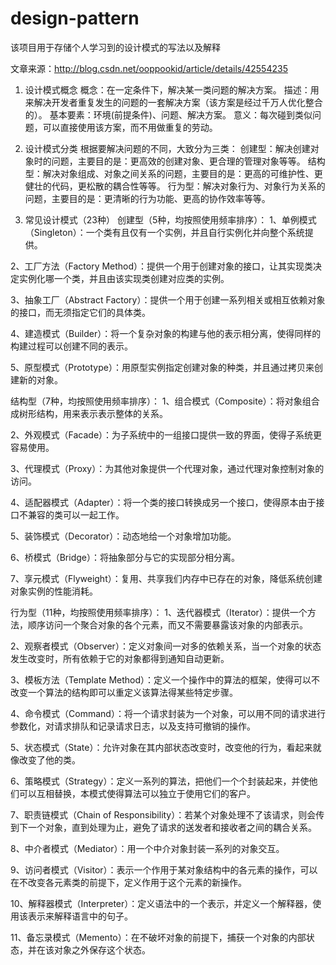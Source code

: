 # design-pattern
该项目用于存储个人学习到的设计模式的写法以及解释

文章来源：http://blog.csdn.net/ooppookid/article/details/42554235

1. 设计模式概念
概念：在一定条件下，解决某一类问题的解决方案。
描述：用来解决开发者重复发生的问题的一套解决方案（该方案是经过千万人优化整合的）。
基本要素：环境(前提条件)、问题、解决方案。
意义：每次碰到类似问题，可以直接使用该方案，而不用做重复的劳动。

2. 设计模式分类
根据要解决问题的不同，大致分为三类：
创建型：解决创建对象时的问题，主要目的是：更高效的创建对象、更合理的管理对象等等。
结构型：解决对象组成、对象之间关系的问题，主要目的是：更高的可维护性、更健壮的代码，更松散的耦合性等等。
行为型：解决对象行为、对象行为关系的问题，主要目的是：更清晰的行为功能、更高的协作效率等等。

3. 常见设计模式（23种）
创建型（5种，均按照使用频率排序）：
1、单例模式（Singleton）：一个类有且仅有一个实例，并且自行实例化并向整个系统提供。

2、工厂方法（Factory Method）：提供一个用于创建对象的接口，让其实现类决定实例化哪一个类，并且由该实现类创建对应类的实例。

3、抽象工厂（Abstract Factory）：提供一个用于创建一系列相关或相互依赖对象的接口，而无须指定它们的具体类。

4、建造模式（Builder）：将一个复杂对象的构建与他的表示相分离，使得同样的构建过程可以创建不同的表示。

5、原型模式（Prototype）：用原型实例指定创建对象的种类，并且通过拷贝来创建新的对象。

结构型（7种，均按照使用频率排序）：
1、组合模式（Composite）：将对象组合成树形结构，用来表示表示整体的关系。

2、外观模式（Facade）：为子系统中的一组接口提供一致的界面，使得子系统更容易使用。

3、代理模式（Proxy）：为其他对象提供一个代理对象，通过代理对象控制对象的访问。

4、适配器模式（Adapter）：将一个类的接口转换成另一个接口，使得原本由于接口不兼容的类可以一起工作。

5、装饰模式（Decorator）：动态地给一个对象增加功能。

6、桥模式（Bridge）：将抽象部分与它的实现部分相分离。

7、享元模式（Flyweight）：复用、共享我们内存中已存在的对象，降低系统创建对象实例的性能消耗。


行为型（11种，均按照使用频率排序）：
1、迭代器模式（Iterator）：提供一个方法，顺序访问一个聚合对象的各个元素，而又不需要暴露该对象的内部表示。

2、观察者模式（Observer）：定义对象间一对多的依赖关系，当一个对象的状态发生改变时，所有依赖于它的对象都得到通知自动更新。

3、模板方法（Template Method）：定义一个操作中的算法的框架，使得可以不改变一个算法的结构即可以重定义该算法得某些特定步骤。

4、命令模式（Command）：将一个请求封装为一个对象，可以用不同的请求进行参数化，对请求排队和记录请求日志，以及支持可撤销的操作。

5、状态模式（State）：允许对象在其内部状态改变时，改变他的行为，看起来就像改变了他的类。

6、策略模式（Strategy）：定义一系列的算法，把他们一个个封装起来，并使他们可以互相替换，本模式使得算法可以独立于使用它们的客户。

7、职责链模式（Chain of Responsibility）：若某个对象处理不了该请求，则会传到下一个对象，直到处理为止，避免了请求的送发者和接收者之间的耦合关系。

8、中介者模式（Mediator）：用一个中介对象封装一系列的对象交互。

9、访问者模式（Visitor）：表示一个作用于某对象结构中的各元素的操作，可以在不改变各元素类的前提下，定义作用于这个元素的新操作。

10、解释器模式（Interpreter）：定义语法中的一个表示，并定义一个解释器，使用该表示来解释语言中的句子。

11、备忘录模式（Memento）：在不破坏对象的前提下，捕获一个对象的内部状态，并在该对象之外保存这个状态。

